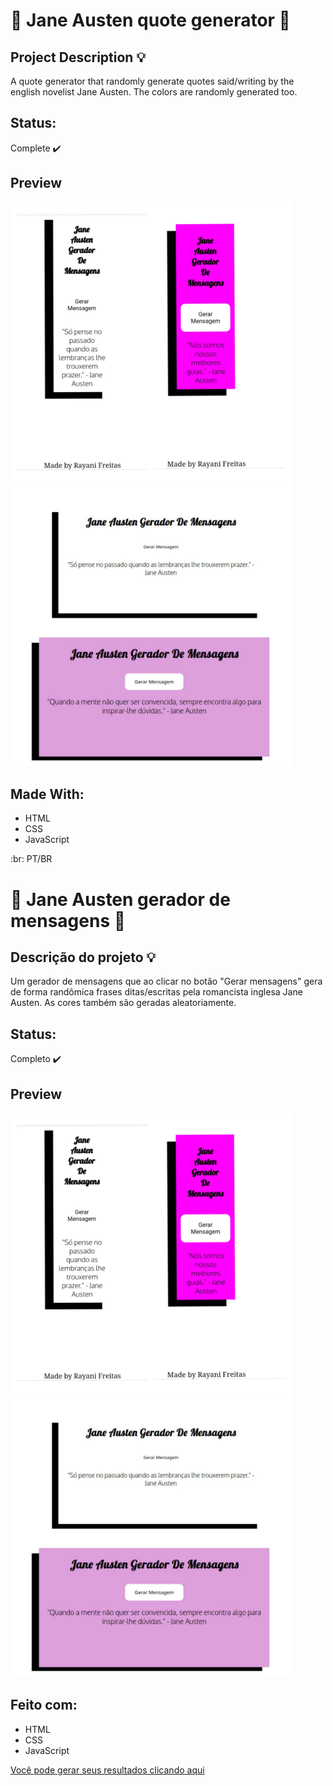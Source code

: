   # :arrows_counterclockwise: Jane Austen quote generator :arrows_counterclockwise: 

## Project Description :bulb: 
 <p>A quote generator that randomly generate quotes said/writing by the english novelist Jane Austen. The colors are randomly generated too.</p>

## Status:
 Complete :heavy_check_mark:

## Preview

<img src="https://github.com/freitasrayani/janeAusten-quotegenerator/blob/master/assets/mobile-img.jpeg" width="450"> <img src="https://github.com/freitasrayani/janeAusten-quotegenerator/blob/master/assets/readme-img.jpeg" width="450">

## Made With:
* HTML
* CSS
* JavaScript
 
 
 :br: PT/BR 
 # :arrows_counterclockwise: Jane Austen gerador de mensagens :arrows_counterclockwise: 

## Descrição do projeto :bulb:
 <p>Um gerador de mensagens que ao clicar no botão "Gerar mensagens" gera de forma randômica frases ditas/escritas pela romancista inglesa Jane Austen. As cores também são geradas aleatoriamente.</p>

## Status:
 Completo :heavy_check_mark:

## Preview

<img src="https://github.com/freitasrayani/janeAusten-quotegenerator/blob/master/assets/mobile-img.jpeg" width="450"> <img src="https://github.com/freitasrayani/janeAusten-quotegenerator/blob/master/assets/readme-img.jpeg" width="450">

## Feito com:
* HTML
* CSS
* JavaScript


[Você pode gerar seus resultados clicando aqui]( https://freitasrayani.github.io/janeAusten-quotegenerator/.)




